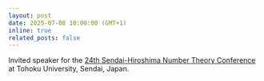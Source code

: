 ```yaml
---
layout: post
date: 2025-07-08 10:00:00 (GMT+1)
inline: true
related_posts: false
---
```


Invited speaker for the [24th Sendai-Hiroshima Number Theory Conference](https://math0.pm.tokushima-u.ac.jp/~hiroki/hiroshima25.html) at Tohoku University, Sendai, Japan.